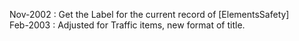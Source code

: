 Nov-2002 : Get the Label for the current record of [ElementsSafety]  Feb-2003 : Adjusted for Traffic items, new format of title.